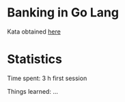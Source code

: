 # Banking in Go Lang

Kata obtained [here](https://kata-log.rocks/bowling-game-kata)


# Statistics

Time spent: 3 h first session

Things learned: ...
